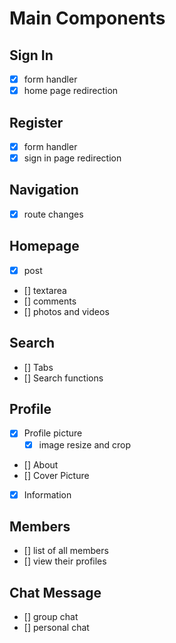 # Main Components

## Sign In
- [x] form handler
- [x] home page redirection

## Register
- [x] form handler
- [x] sign in page redirection

## Navigation
- [x] route changes

## Homepage
- [x] post
- [] textarea
- [] comments
- [] photos and videos

## Search
- [] Tabs
- [] Search functions

## Profile
- [x] Profile picture
  - [x] image resize and crop
- [] About
- [] Cover Picture
- [x] Information

## Members
- [] list of all members
- [] view their profiles

## Chat Message
- [] group chat
- [] personal chat
